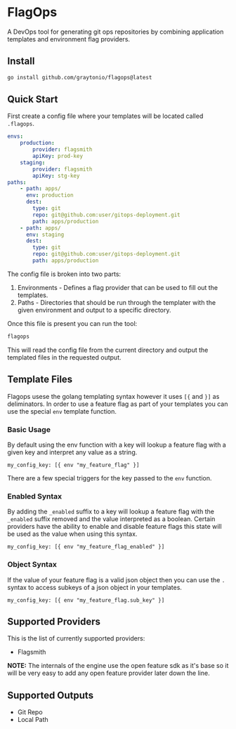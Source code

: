 # FlagOps

A DevOps tool for generating git ops repositories by combining application templates and environment flag providers.

## Install

```bash
go install github.com/graytonio/flagops@latest
```

## Quick Start

First create a config file where your templates will be located called `.flagops`.

```yaml
envs:
    production:
        provider: flagsmith
        apiKey: prod-key
    staging:
        provider: flagsmith
        apiKey: stg-key
paths:
    - path: apps/
      env: production
      dest:
        type: git
        repo: git@github.com:user/gitops-deployment.git
        path: apps/production
    - path: apps/
      env: staging
      dest:
        type: git
        repo: git@github.com:user/gitops-deployment.git
        path: apps/production
```

The config file is broken into two parts:

1. Environments - Defines a flag provider that can be used to fill out the templates.
2. Paths - Directories that should be run through the templater with the given environment and output to a specific directory.

Once this file is present you can run the tool:

```bash
flagops
```

This will read the config file from the current directory and output the templated files in the requested output.

## Template Files

Flagops usese the golang templating syntax however it uses `[{` and `}]` as deliminators. In order to use a feature flag as part of your templates you can use the special `env` template function.

### Basic Usage

By default using the env function with a key will lookup a feature flag with a given key and interpret any value as a string.

```
my_config_key: [{ env "my_feature_flag" }]
```

There are a few special triggers for the key passed to the `env` function.

### Enabled Syntax

By adding the `_enabled` suffix to a key will lookup a feature flag with the `_enabled` suffix removed and the value interpreted as a boolean. Certain providers have the ability to enable and disable feature flags this state will be used as the value when using this syntax.

```
my_config_key: [{ env "my_feature_flag_enabled" }]
```

### Object Syntax

If the value of your feature flag is a valid json object then you can use the `.` syntax to access subkeys of a json object in your templates.

```
my_config_key: [{ env "my_feature_flag.sub_key" }]
```

## Supported Providers

This is the list of currently supported providers:

- Flagsmith

**NOTE:** The internals of the engine use the open feature sdk as it's base so it will be very easy to add any open feature provider later down the line.

## Supported Outputs

- Git Repo
- Local Path